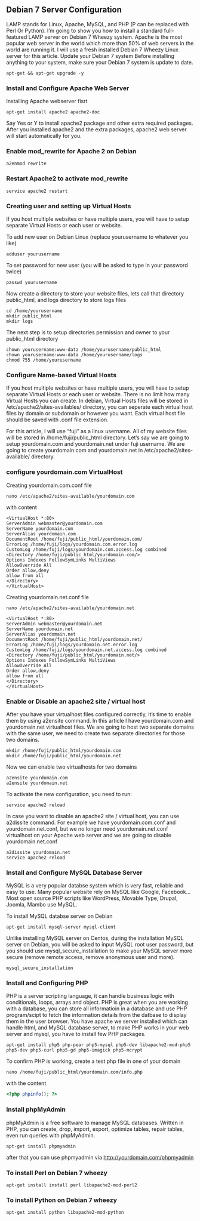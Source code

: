 ## Debian 7 Server Configuration
LAMP stands for Linux, Apache, MySQL, and PHP (P can be replaced with Perl Or Python). I’m going to show you how to install a standard full-featured LAMP server on Debian 7 Wheezy system. Apache is the most popular web server in the world which more than 50% of web servers in the world are running it. I will use a fresh installed Debian 7 Wheezy Linux server for this article.
Update your Debian 7 system
Before installing anything to your system, make sure your Debian 7 system is update to date.

```
apt-get && apt-get upgrade -y
```

### Install and Configure Apache Web Server
Installing Apache webserver fisrt
```
apt-get install apache2 apache2-doc
```

Say Yes or Y to install apache2 package and other extra required packages. After you installed apache2 and the extra packages, apache2 web server will start automatically for you.

### Enable mod_rewrite for Apache 2 on Debian
```
a2enmod rewrite
```

### Restart Apache2 to activate mod_rewrite
```
service apache2 restart
```

### Creating user and setting up Virtual Hosts
If you host multiple websites or have multiple users, you will have to setup separate Virtual Hosts or each user or website.

To add new user on Debian Linux (replace yourusername to whatever you like)
```
adduser yourusername
```

To set password for new user (you will be asked to type in your password twice)
```
passwd yourusername
```

Now create a directory to store your website files, lets call that directory public_html, and logs directory to store logs files
```
cd /home/yourusername
mkdir public_html
mkdir logs
```

The next step is to setup directories permission and owner to your public_html directory
```
chown yourusername:www-data /home/yourusername/public_html
chown yourusername:www-data /home/yourusername/logs
chmod 755 /home/yourusername
```

### Configure Name-based Virtual Hosts
If you host multiple websites or have multiple users, you will have to setup separate Virtual Hosts or each user or website. There is no limit how many Virtual Hosts you can create. In debian, Virtual Hosts files will be stored in /etc/apache2/sites-availables/ directory, you can seperate each virtual host files by domain or subdomain or however you want. Each virtual host file should be saved with .conf file extension.

For this article, I will use “fuji” as a linux username. All of my website files will be stored in /home/fuji/public_html directory. Let’s say we are going to setup yourdomain.com and yourdomain.net under fuji username. We are going to create yourdomain.com and yourdomain.net in /etc/apache2/sites-available/ directory.

### configure yourdomain.com VirtualHost
Creating yourdomain.com.conf file
```
nano /etc/apache2/sites-available/yourdomain.com
```
with content
```
<VirtualHost *:80>
ServerAdmin webmaster@yourdomain.com
ServerName yourdomain.com
ServerAlias yourdomain.com
DocumentRoot /home/fuji/public_html/yourdomain.com/
ErrorLog /home/fuji/logs/yourdomain.com.error.log
CustomLog /home/fuji/logs/yourdomain.com.access.log combined
<Directory /home/fuji/public_html/yourdomain.com/>
Options Indexes FollowSymLinks MultiViews
AllowOverride All
Order allow,deny
allow from all
</Directory>
</VirtualHost>
```

Creating yourdomain.net.conf file
```
nano /etc/apache2/sites-available/yourdomain.net
```

```
<VirtualHost *:80>
ServerAdmin webmaster@yourdomain.net
ServerName yourdomain.net
ServerAlias yourdomain.net
DocumentRoot /home/fuji/public_html/yourdomain.net/
ErrorLog /home/fuji/logs/yourdomain.net.error.log
CustomLog /home/fuji/logs/yourdomain.net.access.log combined
<Directory /home/fuji/public_html/yourdomain.net/>
Options Indexes FollowSymLinks MultiViews
AllowOverride All
Order allow,deny
allow from all
</Directory>
</VirtualHost>
```

### Enable or Disable an apache2 site / virtual host
After you have your virtualhost files configured correctly, it’s time to enable them by using a2ensite command. In this article I have yourdomain.com and yourdomain.net virtualhost files. We are going to host two separate domains with the same user, we need to create two separate directories for those two domains.

```
mkdir /home/fuji/public_html/yourdomain.com
mkdir /home/fuji/public_html/yourdomain.net
```

Now we can enable two virtualhosts for two domains
```
a2ensite yourdomain.com
a2ensite yourdomain.net
```

To activate the new configuration, you need to run:
```
service apache2 reload
```

In case you want to disable an apache2 site / virtual host, you can use a2dissite command. For example we have yourdomain.com.conf and yourdomain.net.conf, but we no longer need yourdomain.net.conf virtualhost on your Apache web server and we are going to disable yourdomain.net.conf
```
a2dissite yourdomain.net
service apache2 reload
```

### Install and Configure MySQL Database Server
MySQL is a very popular databse system which is very fast, reliable and easy to use. Many popular website rely on MySQL like Google, Facebook… Most open source PHP scripts like WordPress, Movable Type, Drupal, Joomla, Mambo use MySQL.

To install MySQL databse server on Debian
```
apt-get install mysql-server mysql-client
```

Unlike installing MySQL server on Centos, during the installation MySQL server on Debian, you will be asked to input MySQL root user password, but you should use mysql_secure_installation to make your MySQL server more secure (remove remote access, remove anonymous user and more).
```
mysql_secure_installation
```

### Install and Configuring PHP
PHP is a server scripting language, it can handle business logic with conditionals, loops, arrays and object. PHP is great when you are working with a database, you can store all informatioin in a database and use PHP program/scipt to fetch the information details from the datbase to display them in the user browser. You have apache we server installed which can handle html, and MySQL database server, to make PHP works in your web server and mysql, you have to install few PHP packages.
```
apt-get install php5 php-pear php5-mysql php5-dev libapache2-mod-php5 php5-dev php5-curl php5-gd php5-imagick php5-mcrypt
```

To confirm PHP is working, create a test php file in one of your domain
```
nano /home/fuji/public_html/yourdomain.com/info.php
```
with the content
```php	
<?php phpinfo(); ?>
```

### Install phpMyAdmin
phpMyAdmin is a free software to manage MySQL databases. Written in PHP, you can create, drop, import, export, optimize tables, repair tables, even run queries with phpMyAdmin.
```
apt-get install phpmyadmin
```
after that you can use phpmyadmin via http://yourdomain.com/phpmyadmin

### To install Perl on Debian 7 wheezy
```
apt-get install install perl libapache2-mod-perl2
```

### To install Python on Debian 7 wheezy
```
apt-get install python libapache2-mod-python
```



